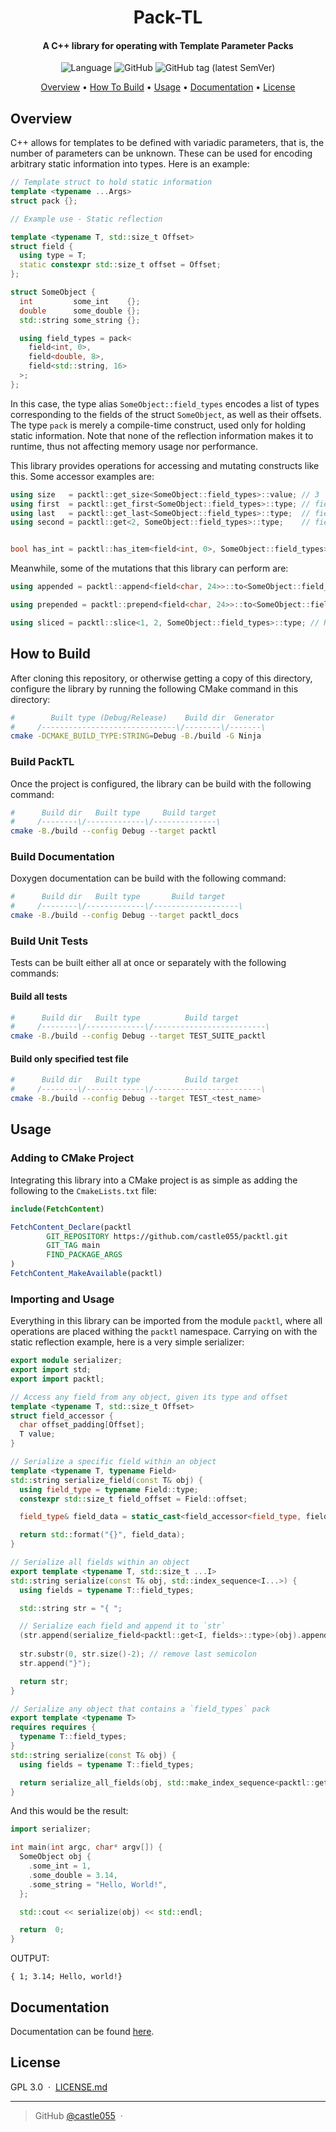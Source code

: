 
<h1 align="center">
  Pack-TL
</h1>

<h4 align="center">A C++ library for operating with Template Parameter Packs</h4>

<p align="center">
<img alt="Language" src="https://img.shields.io/badge/LANG-C%2B%2B-blue?&style=for-the-badge&logo=c%2B%2B&logoColor=blue">
<img alt="GitHub" src="https://img.shields.io/github/license/castle055/packtl?style=for-the-badge">
<img alt="GitHub tag (latest SemVer)" src="https://img.shields.io/github/v/tag/castle055/packtl?color=%23fcae1e&label=latest&sort=semver&style=for-the-badge">
</p>

<p align="center">
  <a href="#overview">Overview</a> •
  <a href="#how-to-build">How To Build</a> •
  <a href="#usage">Usage</a> •
  <a href="#documentation">Documentation</a> •
  <a href="#license">License</a>
</p>

## Overview

C++ allows for templates to be defined with variadic parameters, that is, the number of parameters can be unknown. These can be used for encoding arbitrary static information into types. Here is an example:

```cpp
// Template struct to hold static information
template <typename ...Args>
struct pack {};

// Example use - Static reflection

template <typename T, std::size_t Offset>
struct field {
  using type = T;
  static constexpr std::size_t offset = Offset;
};

struct SomeObject {
  int         some_int    {};
  double      some_double {};
  std::string some_string {};

  using field_types = pack<
    field<int, 0>,
    field<double, 8>,
    field<std::string, 16>
  >;
};
```

In this case, the type alias `SomeObject::field_types` encodes a list of types corresponding to the fields of the struct `SomeObject`, as well as their offsets. The type `pack` is merely a compile-time construct, used only for holding static information. Note that none of the reflection information makes it to runtime, thus not affecting memory usage nor performance.

This library provides operations for accessing and mutating constructs like this. Some accessor examples are:

```cpp
using size   = packtl::get_size<SomeObject::field_types>::value; // 3
using first  = packtl::get_first<SomeObject::field_types>::type; // field<int, 0>
using last   = packtl::get_last<SomeObject::field_types>::type;  // field<std::string, 16>
using second = packtl::get<2, SomeObject::field_types>::type;    // field<double, 8>


bool has_int = packtl::has_item<field<int, 0>, SomeObject::field_types>::value; // true
```

Meanwhile, some of the mutations that this library can perform are:

```cpp
using appended = packtl::append<field<char, 24>>::to<SomeObject::field_types>::type;

using prepended = packtl::prepend<field<char, 24>>::to<SomeObject::field_types>::type;

using sliced = packtl::slice<1, 2, SomeObject::field_types>::type; // Returns a pack containing the 2nd and 3rd fields

```

## How to Build

After cloning this repository, or otherwise getting a copy of this directory, configure the library by running the following CMake command in this directory:

```sh
#        Built type (Debug/Release)    Build dir  Generator
#     /------------------------------\/--------\/-------\
cmake -DCMAKE_BUILD_TYPE:STRING=Debug -B./build -G Ninja
```

### Build PackTL

Once the project is configured, the library can be build with the following command:

```sh
#      Build dir   Built type     Build target
#     /--------\/-------------\/--------------\
cmake -B./build --config Debug --target packtl
```

### Build Documentation

Doxygen documentation can be build with the following command:

```sh
#      Build dir   Built type       Build target
#     /--------\/-------------\/-------------------\
cmake -B./build --config Debug --target packtl_docs
```

### Build Unit Tests

Tests can be built either all at once or separately with the following commands:

#### Build all tests

```sh
#      Build dir   Built type          Build target
#     /--------\/-------------\/-------------------------\
cmake -B./build --config Debug --target TEST_SUITE_packtl
```

#### Build only specified test file

```sh
#      Build dir   Built type          Build target
#     /--------\/-------------\/------------------------\
cmake -B./build --config Debug --target TEST_<test_name>
```

## Usage

### Adding to CMake Project

Integrating this library into a CMake project is as simple as adding the following to the `CmakeLists.txt` file:

```cmake
include(FetchContent)

FetchContent_Declare(packtl
        GIT_REPOSITORY https://github.com/castle055/packtl.git
        GIT_TAG main
        FIND_PACKAGE_ARGS
)
FetchContent_MakeAvailable(packtl)
```

### Importing and Usage

Everything in this library can be imported from the module `packtl`, where all operations are placed withing the `packtl` namespace. Carrying on with the static reflection example, here is a very simple serializer:

```cpp
export module serializer;
export import std;
export import packtl;

// Access any field from any object, given its type and offset
template <typename T, std::size_t Offset>
struct field_accessor {
  char offset_padding[Offset];
  T value;
}

// Serialize a specific field within an object
template <typename T, typename Field>
std::string serialize_field(const T& obj) {
  using field_type = typename Field::type;
  constexpr std::size_t field_offset = Field::offset;

  field_type& field_data = static_cast<field_accessor<field_type, field_offset>*>(&obj)->value;

  return std::format("{}", field_data);
}

// Serialize all fields within an object
export template <typename T, std::size_t ...I>
std::string serialize(const T& obj, std::index_sequence<I...>) {
  using fields = typename T::field_types;

  std::string str = "{ ";

  // Serialize each field and append it to `str`
  (str.append(serialize_field<packtl::get<I, fields>::type>(obj).append("; ")), ...);
  
  str.substr(0, str.size()-2); // remove last semicolon
  str.append("}");

  return str;
}

// Serialize any object that contains a `field_types` pack
export template <typename T>
requires requires {
  typename T::field_types;
}
std::string serialize(const T& obj) {
  using fields = typename T::field_types;

  return serialize_all_fields(obj, std::make_index_sequence<packtl::get_size<fields>::value>());
}
```

And this would be the result:

```cpp
import serializer;

int main(int argc, char* argv[]) {
  SomeObject obj {
    .some_int = 1,
    .some_double = 3.14,
    .some_string = "Hello, World!",
  };

  std::cout << serialize(obj) << std::endl;

  return  0;
}
```

OUTPUT:
```
{ 1; 3.14; Hello, world!}
```

## Documentation

Documentation can be found [here](https://castle055.github.io/packtl/).

## License

GPL 3.0 &nbsp;&middot;&nbsp; [LICENSE.md](LICENSE.md)

---

> GitHub [@castle055](https://github.com/castle055) &nbsp;&middot;&nbsp;

